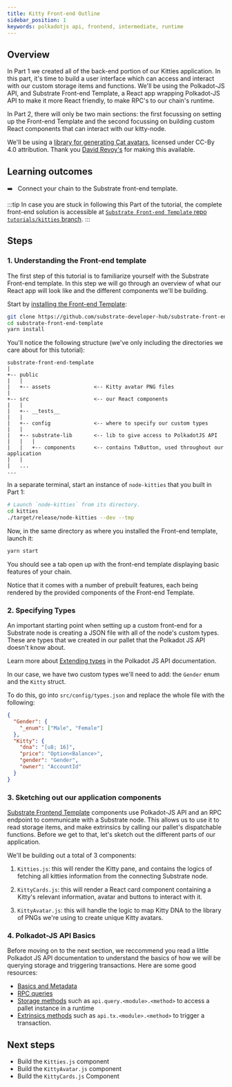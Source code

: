 ```yaml
---
title: Kitty Front-end Outline
sidebar_position: 1
keywords: polkadotjs api, frontend, intermediate, runtime
---
```


## Overview

In Part 1 we created all of the back-end portion of our Kitties application. In this part, it's
time to build a user interface which can access and interact with our custom storage items and
functions. We'll be using the Polkadot-JS API, and Substrate Front-end Template, a React app
wrapping Polkadot-JS API to make it more React friendly, to make RPC's to our chain's runtime.

In Part 2, there will only be two main sections: the first focussing on setting up the Front-end
Template and the second focussing on building custom React components that can interact with our
kitty-node.

We'll be using a [library for generating Cat avatars](https://framagit.org/Deevad/cat-avatar-generator),
licensed under CC-By 4.0 attribution. Thank you [David Revoy's](https://framagit.org/Deevad) for
making this available.

## Learning outcomes

:arrow_right: &nbsp; Connect your chain to the Substrate front-end template.

:::tip
In case you are stuck in following this Part of the tutorial, the complete front-end solution
is accessible at [`Substrate Front-end Template` repo `tutorials/kitties` branch](https://github.com/substrate-developer-hub/substrate-front-end-template/tree/tutorials/kitties).
:::

## Steps

### 1. Understanding the Front-end template

The first step of this tutorial is to familiarize yourself with the Substrate Front-end template.
In this step we will go through an overview of what our React app will look like and the different
components we'll be building.

Start by [installing the Front-end Template][substrate-frontend-template]:

```bash
git clone https://github.com/substrate-developer-hub/substrate-front-end-template.git
cd substrate-front-end-template
yarn install
```

You'll notice the following structure (we've only including the directories we care about for this
tutorial):

```
substrate-front-end-template
|
+-- public
|   |
|   +-- assets              <-- Kitty avatar PNG files
|
+-- src                     <-- our React components
|   |
|   +-- __tests__
|   |
|   +-- config              <-- where to specify our custom types
|   |
|   +-- substrate-lib       <-- lib to give access to PolkadotJS API 
|   |   |
|   |   +-- components      <-- contains TxButton, used throughout our application
|   |
|   ...
...
```

In a separate terminal, start an instance of `node-kitties` that you built in Part 1:

```bash
# Launch `node-kitties` from its directory.
cd kitties
./target/release/node-kitties --dev --tmp
```

Now, in the same directory as where you installed the Front-end template, launch it:

```bash
yarn start
```

You should see a tab open up with the front-end template displaying basic features of your chain.

Notice that it comes with a number of prebuilt features, each being rendered by the provided
components of the Front-end Template.

### 2. Specifying Types

An important starting point when setting up a custom front-end for a Substrate node is creating a
JSON file with all of the node's custom types. These are types that we created in our pallet that
the Polkadot JS API doesn't know about.

Learn more about [Extending types](https://polkadot.js.org/docs/api/start/types.extend/) in the
Polkadot JS API documentation.

In our case, we have two custom types we'll need to add: the `Gender` enum and the `Kitty` struct.

To do this, go into `src/config/types.json` and replace the whole file with the following:

```json
{
  "Gender": {
    "_enum": ["Male", "Female"]
  },
  "Kitty": {
    "dna": "[u8; 16]",
    "price": "Option<Balance>",
    "gender": "Gender",
    "owner": "AccountId"
  }
}
```

### 3. Sketching out our application components

[Substrate Frontend Template][substrate-frontend-template] components use Polkadot-JS API and an
RPC endpoint to communicate with a Substrate node. This allows us to use it to read storage items,
and make extrinsics by calling our pallet's dispatchable functions. Before we get to that, let's
sketch out the different parts of our application.

We'll be building out a total of 3 components:

1. `Kitties.js`: this will render the Kitty pane, and contains the logics of fetching all kitties
information from the connecting Substrate node.

2. `KittyCards.js`: this will render a React card component containing a Kitty's relevant
information, avatar and buttons to interact with it.

3. `KittyAvatar.js`: this will handle the logic to map Kitty DNA to the library of PNGs we're using
to create unique Kitty avatars.

### 4. Polkadot-JS API Basics

Before moving on to the next section, we reccommend you read a little Polkadot JS API documentation
to understand the basics of how we will be querying storage and triggering transactions. Here are
some good resources:

- [Basics and Metadata](https://polkadot.js.org/docs/api/start/basics)
- [RPC queries](https://polkadot.js.org/docs/api/start/api.rpc)
- [Storage methods](https://polkadot.js.org/docs/substrate/storage) such as
`api.query.<module>.<method>` to access a pallet instance in a runtime
- [Extrinsics methods](https://polkadot.js.org/docs/substrate/extrinsics) such as
`api.tx.<module>.<method>` to trigger a transaction.

## Next steps

- Build the `Kitties.js` component
- Build the `KittyAvatar.js` component
- Build the `KittyCards.js` Component

[substrate-frontend-template]: https://github.com/substrate-developer-hub/substrate-front-end-template
